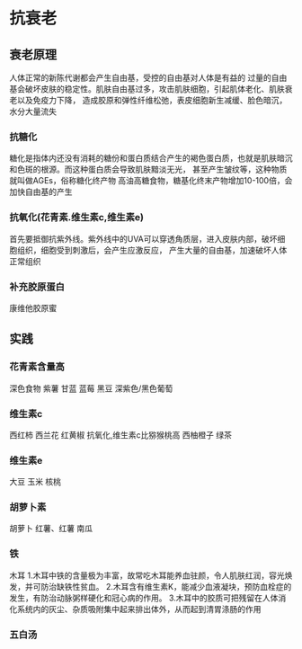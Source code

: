 # 抗衰老
## 衰老原理
人体正常的新陈代谢都会产生自由基，受控的自由基对人体是有益的
过量的自由基会破坏皮肤的稳定性。肌肤自由基过多，攻击肌肤细胞，引起肌体老化、肌肤衰老以及免疫力下降，
造成胶原和弹性纤维松弛，表皮细胞新生减缓、脸色暗沉，水分大量流失

###  抗糖化
糖化是指体内还没有消耗的糖份和蛋白质结合产生的褐色蛋白质，也就是肌肤暗沉和色斑的根源。而这种蛋白质会导致肌肤黯淡无光，
甚至产生皱纹等，这种物质就叫做AGEs，俗称糖化终产物
高油高糖食物，糖基化终末产物增加10-100倍，会加快自由基的产生

### 抗氧化(花青素.维生素c,维生素e)
首先要抵御抗紫外线。紫外线中的UVA可以穿透角质层，进入皮肤内部，破坏细胞组织，细胞受到刺激后，会产生应激反应，
产生大量的自由基，加速破坏人体正常组织


### 补充胶原蛋白
康维他胶原蜜
## 实践
### 花青素含量高
深色食物
紫薯
甘蓝
蓝莓
黑豆
深紫色/黑色葡萄
### 维生素c
西红柿
西兰花
红黄椒 抗氧化,维生素c比猕猴桃高
西柚橙子
绿茶
### 维生素e
大豆
玉米
核桃
### 胡萝卜素
胡萝卜
红薯、红薯
南瓜
### 铁
木耳
1.木耳中铁的含量极为丰富，故常吃木耳能养血驻颜，令人肌肤红润，容光焕发，并可防治缺铁性贫血。 
2.木耳含有维生素K，能减少血液凝块，预防血栓症的发生，有防治动脉粥样硬化和冠心病的作用。 
3.木耳中的胶质可把残留在人体消化系统内的灰尘、杂质吸附集中起来排出体外，从而起到清胃涤肠的作用
### 五白汤
